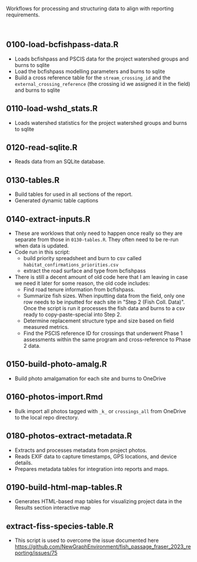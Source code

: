 Workflows for processing and structuring data to align with reporting requirements.

<br>

## 0100-load-bcfishpass-data.R
- Loads bcfishpass and PSCIS data for the project watershed groups and burns to sqlite
- Load the bcfishpass modelling parameters and burns to sqlite
- Build a cross reference table for the `stream_crossing_id` and the `external_crossing_reference` (the crossing id we assigned it in the field) and burns to sqlite


## 0110-load-wshd_stats.R
- Loads watershed statistics for the project watershed groups and burns to sqlite


## 0120-read-sqlite.R
- Reads data from an SQLite database.


## 0130-tables.R
- Build tables for used in all sections of the report.
- Generated dynamic table captions


## 0140-extract-inputs.R
- These are worklows that only need to happen once really so they are separate from those in `0130-tables.R`. They often need to be re-run when data is updated.
- Code run in this script:
  - build priority spreadsheet and burn to csv called `habitat_confirmations_priorities.csv`
  - extract the road surface and type from bcfishpass
- There is still a decent amount of old code here that I am leaving in case we need it later for some reason, the old code includes:
  -   Find road tenure information from bcfishpass.
  -   Summarize fish sizes. When inputting data from the field, only one row needs to be inputted for each site in "Step 2 (Fish Coll. Data)". Once the script is run it processes the fish data and burns to a csv ready to copy-paste-special into Step 2.   
  -   Determine replacement structure type and size based on field measured metrics.
  -   Find the PSCIS reference ID for crossings that underwent Phase 1 assessments within the same program and cross-reference to Phase 2 data.
  

## 0150-build-photo-amalg.R
- Build photo amalgamation for each site and burns to OneDrive


## 0160-photos-import.Rmd
-  Bulk import all photos tagged with `_k_` or `crossings_all`  from OneDrive to the local repo directory.


## 0180-photos-extract-metadata.R
- Extracts and processes metadata from project photos.
- Reads EXIF data to capture timestamps, GPS locations, and device details.
- Prepares metadata tables for integration into reports and maps.


## 0190-build-html-map-tables.R
- Generates HTML-based map tables for visualizing project data in the Results section interactive map


## extract-fiss-species-table.R
- This script is used to overcome the issue documented here https://github.com/NewGraphEnvironment/fish_passage_fraser_2023_reporting/issues/75

